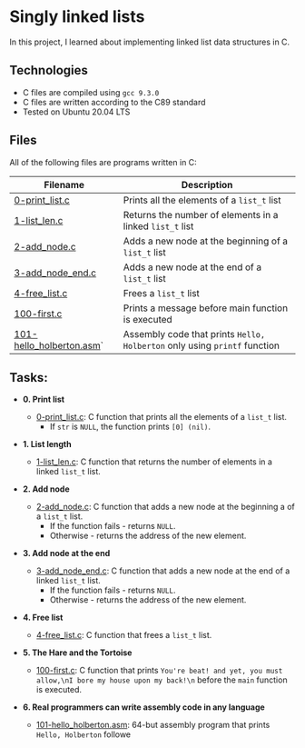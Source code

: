 # Singly linked lists

In this project, I learned about implementing linked list data structures in C.

## Technologies

* C files are compiled using `gcc 9.3.0`
* C files are written according to the C89 standard
* Tested on Ubuntu 20.04 LTS

## Files

All of the following files are programs written in C:

| Filename | Description |
| -------- | ----------- |
| [0-print_list.c](./0-print_list.c) | Prints all the elements of a `list_t` list |
| [1-list_len.c](./1-list_len.c) | Returns the number of elements in a linked `list_t` list |
| [2-add_node.c](./2-add_node.c) | Adds a new node at the beginning of a `list_t` list |
| [3-add_node_end.c](./3-add_node_end.c) | Adds a new node at the end of a `list_t` list |
| [4-free_list.c](./4-free_list.c) | Frees a `list_t` list |
| [100-first.c](./100-first.c) | Prints a message before main function is executed |
| [101-hello_holberton.asm](./101-hello_holberton.asm)` | Assembly code that prints `Hello, Holberton` only using `printf` function |

## Tasks:

* **0. Print list**
  * [0-print_list.c](./0-print_list.c): C function that prints all the
  elements of a `list_t` list.
    * If `str` is `NULL`, the function prints `[0] (nil)`.

* **1. List length**
  * [1-list_len.c](./1-list_len.c): C function that returns the number of elements
  in a linked `list_t` list.

* **2. Add node**
  * [2-add_node.c](./2-add_node.c): C function that adds a new node at the
  beginning a of a `list_t` list.
    * If the function fails - returns `NULL`.
    * Otherwise - returns the address of the new element.

* **3. Add node at the end**
  * [3-add_node_end.c](./3-add_node_end.c): C function that adds a new node at
  the end of a linked `list_t` list.
    * If the function fails - returns `NULL`.
    * Otherwise - returns the address of the new element.

* **4. Free list**
  * [4-free_list.c](./4-free_list.c): C function that frees a `list_t` list.

* **5. The Hare and the Tortoise**
  * [100-first.c](./100-first.c): C function that prints `You're beat! and
  yet, you must allow,\nI bore my house upon my back!\n` before the `main`
  function is executed.

* **6. Real programmers can write assembly code in any language**
  * [101-hello_holberton.asm](./101-hello_holberton.asm): 64-but assembly program
  that prints `Hello, Holberton` followe
